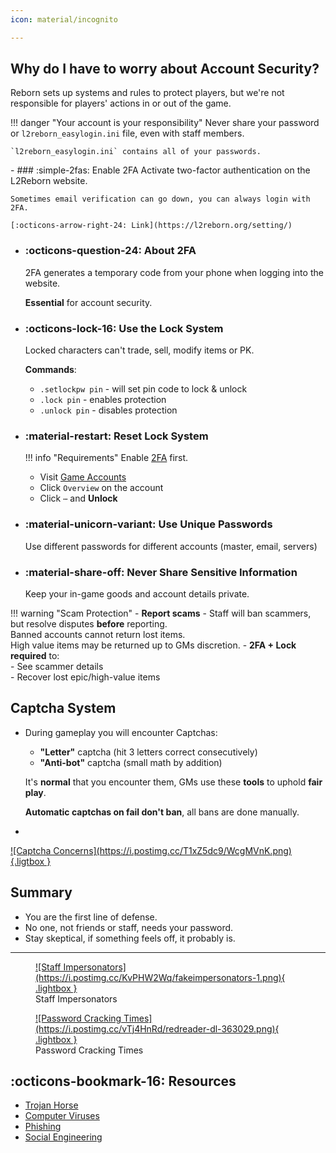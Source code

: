 ```yaml
---
icon: material/incognito

---
```


## Why do I have to worry about Account Security?

Reborn sets up systems and rules to protect players, but we're not responsible for players' 
actions in or out of the game.


!!! danger "Your account is your responsibility"
    Never share your password or `l2reborn_easylogin.ini` file, even with staff members.
    
    `l2reborn_easylogin.ini` contains all of your passwords. 


<div class="grid cards" markdown>
- ### :simple-2fas: Enable 2FA
    Activate two-factor authentication on the L2Reborn website.    

    Sometimes email verification can go down, you can always login with 2FA.

    [:octicons-arrow-right-24: Link](https://l2reborn.org/setting/)

- ### :octicons-question-24: About 2FA

    2FA generates a temporary code from your phone when logging into the website.
    
    **Essential** for account security.

- ### :octicons-lock-16: Use the Lock System
    Locked characters can't trade, sell, modify items or PK.

    **Commands**:

    - `.setlockpw pin` - will set pin code to lock & unlock 
    - `.lock pin` - enables protection
    - `.unlock pin` - disables protection


- ### :material-restart: Reset Lock System
    !!! info "Requirements"
        Enable [2FA](https://l2reborn.org/setting) first.
    
    - Visit [Game Accounts](https://l2reborn.org/game-account/)
    - Click `Overview` on the account
    - Click `⋯` and **Unlock**

- ### :material-unicorn-variant: Use Unique Passwords
    Use different passwords for different accounts (master, email, servers)

- ### :material-share-off: Never Share Sensitive Information
    Keep your in-game goods and account details private.



</div>

!!! warning "Scam Protection"
    - **Report scams** - Staff will ban scammers, but resolve disputes **before** reporting. <br> Banned accounts cannot return lost items. <br> High value items may be returned up to GMs discretion.
    - **2FA + Lock required** to:  
        - See scammer details  
        - Recover lost epic/high-value items  

## Captcha System
<div class="grid cards" markdown>

- During gameplay you will encounter Captchas:

    - **"Letter"** captcha (hit 3 letters correct consecutively)
    - **"Anti-bot"** captcha (small math by addition)

    It's **normal** that you encounter them, GMs use these **tools** to uphold **fair play**.

    **Automatic captchas on fail don't ban**, all bans are done manually.

- <figure markdown="span">
<a href="https://postimg.cc/wyWWSdZy">
![Captcha Concerns](https://i.postimg.cc/T1xZ5dc9/WcgMVnK.png){.ligtbox }
</a>
</figure>
</div>

## Summary

- You are the first line of defense.
- No one, not friends or staff, needs your password.
- Stay skeptical, if something feels off, it probably is.

<hr class="divider">

<div class="grid cards" markdown>

<figure markdown="span">
    <a href="https://postimg.cc/KvPHW2Wq">
        ![Staff Impersonators](https://i.postimg.cc/KvPHW2Wq/fakeimpersonators-1.png){ .lightbox }
    </a>
<figcaption>Staff Impersonators</figcaption>
</figure>

<figure markdown="span">
    <a href="https://postimg.cc/fScz8JTH">
        ![Password Cracking Times](https://i.postimg.cc/vTj4HnRd/redreader-dl-363029.png){ .lightbox }
    </a>
<figcaption>Password Cracking Times</figcaption>
</figure>

</div>

## :octicons-bookmark-16: Resources

- [Trojan Horse](https://computer.howstuffworks.com/trojan-horse.htm?s1sid=p72jxahoyuw542hapz3ymntx&srch_tag=cr5h2zidpuzx5tq2happ4z4nbvrw2ac4)
- [Computer Viruses](https://computer.howstuffworks.com/virus.htm?s1sid=eel1e9ghs7mx46h94ct1qipt&srch_tag=zxjxanufcg27gc3f5j5suqausw7tl6lw)
- [Phishing](https://computer.howstuffworks.com/phishing.htm)
- [Social Engineering](https://www.okta.com/identity-101/social-engineering/)


